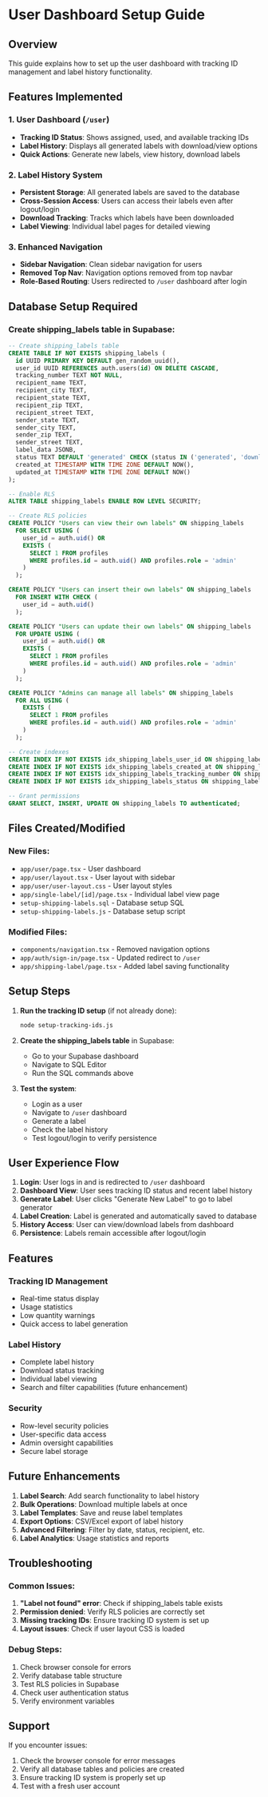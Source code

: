 # User Dashboard Setup Guide

## Overview
This guide explains how to set up the user dashboard with tracking ID management and label history functionality.

## Features Implemented

### 1. User Dashboard (`/user`)
- **Tracking ID Status**: Shows assigned, used, and available tracking IDs
- **Label History**: Displays all generated labels with download/view options
- **Quick Actions**: Generate new labels, view history, download labels

### 2. Label History System
- **Persistent Storage**: All generated labels are saved to the database
- **Cross-Session Access**: Users can access their labels even after logout/login
- **Download Tracking**: Tracks which labels have been downloaded
- **Label Viewing**: Individual label pages for detailed viewing

### 3. Enhanced Navigation
- **Sidebar Navigation**: Clean sidebar navigation for users
- **Removed Top Nav**: Navigation options removed from top navbar
- **Role-Based Routing**: Users redirected to `/user` dashboard after login

## Database Setup Required

### Create shipping_labels table in Supabase:

```sql
-- Create shipping_labels table
CREATE TABLE IF NOT EXISTS shipping_labels (
  id UUID PRIMARY KEY DEFAULT gen_random_uuid(),
  user_id UUID REFERENCES auth.users(id) ON DELETE CASCADE,
  tracking_number TEXT NOT NULL,
  recipient_name TEXT,
  recipient_city TEXT,
  recipient_state TEXT,
  recipient_zip TEXT,
  recipient_street TEXT,
  sender_state TEXT,
  sender_city TEXT,
  sender_zip TEXT,
  sender_street TEXT,
  label_data JSONB,
  status TEXT DEFAULT 'generated' CHECK (status IN ('generated', 'downloaded')),
  created_at TIMESTAMP WITH TIME ZONE DEFAULT NOW(),
  updated_at TIMESTAMP WITH TIME ZONE DEFAULT NOW()
);

-- Enable RLS
ALTER TABLE shipping_labels ENABLE ROW LEVEL SECURITY;

-- Create RLS policies
CREATE POLICY "Users can view their own labels" ON shipping_labels
  FOR SELECT USING (
    user_id = auth.uid() OR
    EXISTS (
      SELECT 1 FROM profiles 
      WHERE profiles.id = auth.uid() AND profiles.role = 'admin'
    )
  );

CREATE POLICY "Users can insert their own labels" ON shipping_labels
  FOR INSERT WITH CHECK (
    user_id = auth.uid()
  );

CREATE POLICY "Users can update their own labels" ON shipping_labels
  FOR UPDATE USING (
    user_id = auth.uid() OR
    EXISTS (
      SELECT 1 FROM profiles 
      WHERE profiles.id = auth.uid() AND profiles.role = 'admin'
    )
  );

CREATE POLICY "Admins can manage all labels" ON shipping_labels
  FOR ALL USING (
    EXISTS (
      SELECT 1 FROM profiles 
      WHERE profiles.id = auth.uid() AND profiles.role = 'admin'
    )
  );

-- Create indexes
CREATE INDEX IF NOT EXISTS idx_shipping_labels_user_id ON shipping_labels(user_id);
CREATE INDEX IF NOT EXISTS idx_shipping_labels_created_at ON shipping_labels(created_at);
CREATE INDEX IF NOT EXISTS idx_shipping_labels_tracking_number ON shipping_labels(tracking_number);
CREATE INDEX IF NOT EXISTS idx_shipping_labels_status ON shipping_labels(status);

-- Grant permissions
GRANT SELECT, INSERT, UPDATE ON shipping_labels TO authenticated;
```

## Files Created/Modified

### New Files:
- `app/user/page.tsx` - User dashboard
- `app/user/layout.tsx` - User layout with sidebar
- `app/user/user-layout.css` - User layout styles
- `app/single-label/[id]/page.tsx` - Individual label view page
- `setup-shipping-labels.sql` - Database setup SQL
- `setup-shipping-labels.js` - Database setup script

### Modified Files:
- `components/navigation.tsx` - Removed navigation options
- `app/auth/sign-in/page.tsx` - Updated redirect to `/user`
- `app/shipping-label/page.tsx` - Added label saving functionality

## Setup Steps

1. **Run the tracking ID setup** (if not already done):
   ```bash
   node setup-tracking-ids.js
   ```

2. **Create the shipping_labels table** in Supabase:
   - Go to your Supabase dashboard
   - Navigate to SQL Editor
   - Run the SQL commands above

3. **Test the system**:
   - Login as a user
   - Navigate to `/user` dashboard
   - Generate a label
   - Check the label history
   - Test logout/login to verify persistence

## User Experience Flow

1. **Login**: User logs in and is redirected to `/user` dashboard
2. **Dashboard View**: User sees tracking ID status and recent label history
3. **Generate Label**: User clicks "Generate New Label" to go to label generator
4. **Label Creation**: Label is generated and automatically saved to database
5. **History Access**: User can view/download labels from dashboard
6. **Persistence**: Labels remain accessible after logout/login

## Features

### Tracking ID Management
- Real-time status display
- Usage statistics
- Low quantity warnings
- Quick access to label generation

### Label History
- Complete label history
- Download status tracking
- Individual label viewing
- Search and filter capabilities (future enhancement)

### Security
- Row-level security policies
- User-specific data access
- Admin oversight capabilities
- Secure label storage

## Future Enhancements

1. **Label Search**: Add search functionality to label history
2. **Bulk Operations**: Download multiple labels at once
3. **Label Templates**: Save and reuse label templates
4. **Export Options**: CSV/Excel export of label history
5. **Advanced Filtering**: Filter by date, status, recipient, etc.
6. **Label Analytics**: Usage statistics and reports

## Troubleshooting

### Common Issues:

1. **"Label not found" error**: Check if shipping_labels table exists
2. **Permission denied**: Verify RLS policies are correctly set
3. **Missing tracking IDs**: Ensure tracking ID system is set up
4. **Layout issues**: Check if user layout CSS is loaded

### Debug Steps:

1. Check browser console for errors
2. Verify database table structure
3. Test RLS policies in Supabase
4. Check user authentication status
5. Verify environment variables

## Support

If you encounter issues:
1. Check the browser console for error messages
2. Verify all database tables and policies are created
3. Ensure tracking ID system is properly set up
4. Test with a fresh user account 